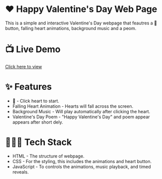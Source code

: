 # ❤️ Happy Valentine's Day Web Page
This is a simple and interactive Valentine's Day webpage that feautres 
a 💌 button, falling heart animations, background music and a peom.

# 📺 Live Demo
[Click here to view](https://mooretm1.github.io/HV/)

# ✨ Features
- 💌 - Click heart to start.
- Falling Heart Animation - Hearts will fall across the screen.
- Background Music - Will play automatically after clicking the heart.
- Valentine's Day Poem - "Happy Valentine's Day" and poem appear appears after short dely.

# 🧑🏾‍💻 Tech Stack
- HTML - The structure of webpage.
- CSS - For the styling, this includes the animations and heart button.
- JavaScript - To controls the animations, music playback, and timed reveals.
